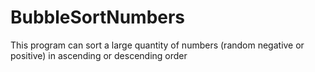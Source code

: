 # BubbleSortNumbers
This program can sort a large quantity of numbers (random negative or positive) in ascending or descending order
